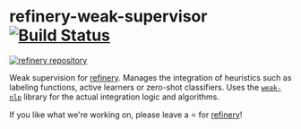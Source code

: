 # refinery-weak-supervisor [![Build Status](https://drone.dev.onetask.ai/api/badges/code-kern-ai/refinery-weak-supervisor/status.svg?ref=refs/heads/dev)](https://drone.dev.onetask.ai/code-kern-ai/refinery-weak-supervisor)
[![refinery repository](https://uploads-ssl.webflow.com/61e47fafb12bd56b40022a49/62c2f30f935f4d37dc864eeb_Kern%20refinery.png)](https://github.com/code-kern-ai/refinery)

Weak supervision for [refinery](https://github.com/code-kern-ai/refinery). Manages the integration of heuristics such as labeling functions, active learners or zero-shot classifiers. Uses the [`weak-nlp`](https://github.com/code-kern-ai/weak-nlp) library for the actual integration logic and algorithms.


If you like what we're working on, please leave a ⭐ for [refinery](https://github.com/code-kern-ai/refinery)!
